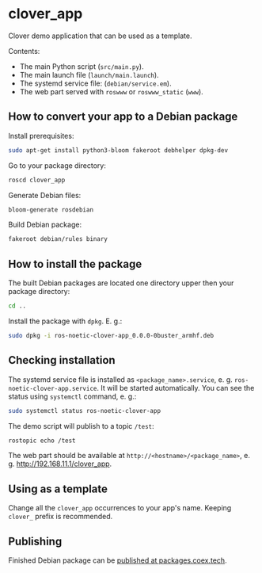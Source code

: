 # clover_app

Clover demo application that can be used as a template.

Contents:

* The main Python script (`src/main.py`).
* The main launch file (`launch/main.launch`).
* The systemd service file: (`debian/service.em`).
* The web part served with `roswww` or `roswww_static` (`www`).

## How to convert your app to a Debian package

Install prerequisites:

```bash
sudo apt-get install python3-bloom fakeroot debhelper dpkg-dev
```

Go to your package directory:

```bash
roscd clover_app
```

Generate Debian files:

```bash
bloom-generate rosdebian
```

Build Debian package:

```bash
fakeroot debian/rules binary
```

## How to install the package

The built Debian packages are located one directory upper then your package directory:

```bash
cd ..
```

Install the package with `dpkg`. E. g.:

```bash
sudo dpkg -i ros-noetic-clover-app_0.0.0-0buster_armhf.deb
```

## Checking installation

The systemd service file is installed as `<package_name>.service`, e. g. `ros-noetic-clover-app.service`. It will be started automatically. You can see the status using `systemctl` command, e. g.:

```bash
sudo systemctl status ros-noetic-clover-app
```

The demo script will publish to a topic `/test`:

```bash
rostopic echo /test
```

The web part should be available at `http://<hostname>/<package_name>`, e. g. http://192.168.11.1/clover_app.

## Using as a template

Change all the `clover_app` occurrences to your app's name. Keeping `clover_` prefix is recommended.

## Publishing

Finished Debian package can be [published at packages.coex.tech](https://github.com/CopterExpress/packages).
